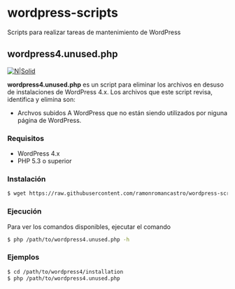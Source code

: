 # wordpress-scripts
Scripts para realizar tareas de mantenimiento de WordPress

## wordpress4.unused.php

[![N|Solid](http://php.net/images/logos/php-power-white.gif)](http://www.php.net/)

**wordpress4.unused.php** es un script para eliminar los archivos en desuso de instalaciones de WordPress 4.x. Los archivos que este script revisa, identifica y elimina son:

  - Archvos subidos A WordPress que no están siendo utilizados por niguna página de WordPress.

### Requisitos
 - WordPress 4.x
 - PHP 5.3 o superior

### Instalación
```sh
$ wget https://raw.githubusercontent.com/ramonromancastro/wordpress-scripts/master/wordpress4.unused.php
```
### Ejecución
Para ver los comandos disponibles, ejecutar el comando
```sh
$ php /path/to/wordpress4.unused.php -h
```
### Ejemplos
```sh
$ cd /path/to/wordpress4/installation
$ php /path/to/wordpress4.unused.php
```
